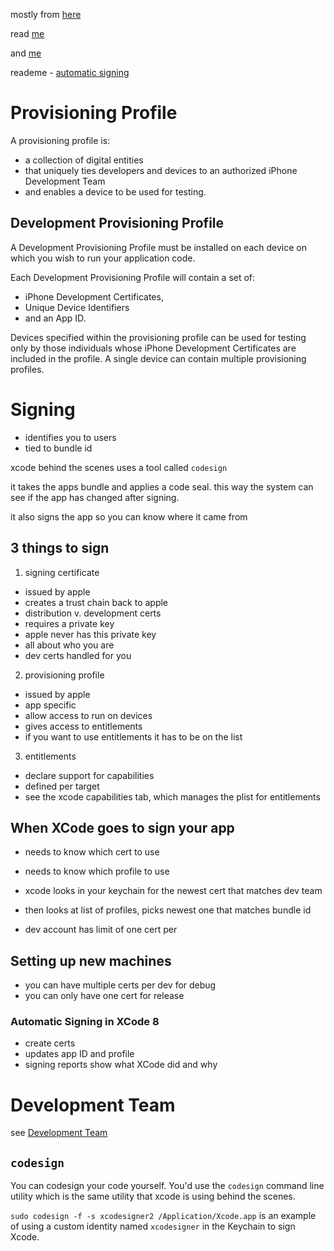 mostly from [here](https://developer.apple.com/library/content/documentation/IDEs/Conceptual/AppDistributionGuide/Introduction/Introduction.html)

read [me](https://developer.apple.com/library/content/documentation/IDEs/Conceptual/AppDistributionGuide/MaintainingCertificates/MaintainingCertificates.html)

and [me](http://bigzaphod.tumblr.com/post/78574849549/provisioning)

reademe - [automatic signing](https://developer.apple.com/library/content/qa/qa1814/_index.html#//apple_ref/doc/uid/DTS40014030)

# Provisioning Profile

A provisioning profile is:
- a collection of digital entities
- that uniquely ties developers and devices to an authorized iPhone Development Team
- and enables a device to be used for testing.

## Development Provisioning Profile
A Development Provisioning Profile must be installed on each device on which you wish to run your application code.

Each Development Provisioning Profile will contain a set of:
- iPhone Development Certificates,
- Unique Device Identifiers
- and an App ID.

Devices specified within the provisioning profile can be used for testing only
by those individuals whose iPhone Development Certificates are included in the
profile. A single device can contain multiple provisioning profiles.

# Signing

* identifies you to users
* tied to bundle id

xcode behind the scenes uses a tool called `codesign`

it takes the apps bundle and applies a code seal. this way the system can see if the app has changed after signing.

it also signs the app so you can know where it came from

## 3 things to sign

1. signing certificate

  * issued by apple
  * creates a trust chain back to apple
  * distribution v. development certs
  * requires a private key
  * apple never has this private key
  * all about who you are
  * dev certs handled for you

2. provisioning profile

  * issued by apple
  * app specific
  * allow access to run on devices
  * gives access to entitlements
  * if you want to use entitlements it has to be on the list

3. entitlements
  * declare support for capabilities
  * defined per target
  * see the xcode capabilities tab, which manages the plist for entitlements

## When XCode goes to sign your app

* needs to know which cert to use
* needs to know which profile to use
* xcode looks in your keychain for the newest cert that matches dev team

* then looks at list of profiles, picks newest one that matches bundle id

* dev account has limit of one cert per

## Setting up new machines

* you can have multiple certs per dev for debug
* you can only have one cert for release

### Automatic Signing in XCode 8

* create certs
* updates app ID and profile
* signing reports show what XCode did and why

# Development Team

see [Development Team](./development_team.md)

## `codesign`

You can codesign your code yourself. You'd use the `codesign` command line utility which is the same utility that xcode is using behind the scenes.

`sudo codesign -f -s xcodesigner2 /Application/Xcode.app` is an example of using a custom identity named `xcodesigner` in the Keychain to sign Xcode.
